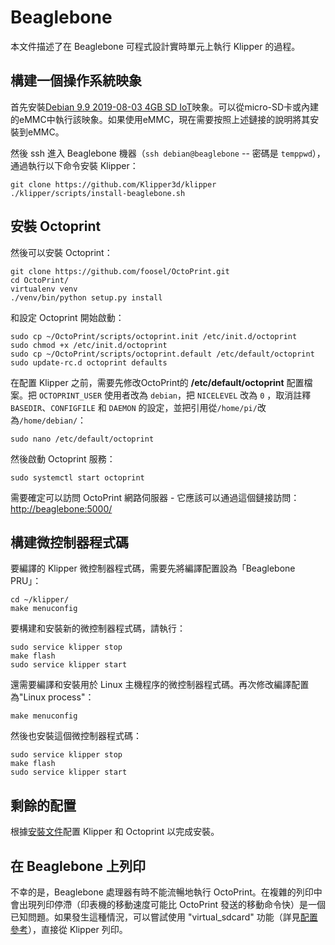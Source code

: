 # Beaglebone

本文件描述了在 Beaglebone 可程式設計實時單元上執行 Klipper 的過程。

## 構建一個操作系統映象

首先安裝[Debian 9.9 2019-08-03 4GB SD IoT](https://beagleboard.org/latest-images)映象。可以從micro-SD卡或內建的eMMC中執行該映象。如果使用eMMC，現在需要按照上述鏈接的說明將其安裝到eMMC。

然後 ssh 進入 Beaglebone 機器（`ssh debian@beaglebone` -- 密碼是 `temppwd`），通過執行以下命令安裝 Klipper：

```
git clone https://github.com/Klipper3d/klipper
./klipper/scripts/install-beaglebone.sh
```

## 安裝 Octoprint

然後可以安裝 Octoprint：

```
git clone https://github.com/foosel/OctoPrint.git
cd OctoPrint/
virtualenv venv
./venv/bin/python setup.py install
```

和設定 Octoprint 開始啟動：

```
sudo cp ~/OctoPrint/scripts/octoprint.init /etc/init.d/octoprint
sudo chmod +x /etc/init.d/octoprint
sudo cp ~/OctoPrint/scripts/octoprint.default /etc/default/octoprint
sudo update-rc.d octoprint defaults
```

在配置 Klipper 之前，需要先修改OctoPrint的 **/etc/default/octoprint** 配置檔案。把 `OCTOPRINT_USER` 使用者改為 `debian`，把 `NICELEVEL` 改為 `0` ，取消註釋 `BASEDIR`、`CONFIGFILE` 和 `DAEMON` 的設定，並把引用從`/home/pi/`改為`/home/debian/`：

```
sudo nano /etc/default/octoprint
```

然後啟動 Octoprint 服務：

```
sudo systemctl start octoprint
```

需要確定可以訪問 OctoPrint 網路伺服器 - 它應該可以通過這個鏈接訪問： <http://beaglebone:5000/>

## 構建微控制器程式碼

要編譯的 Klipper 微控制器程式碼，需要先將編譯配置設為「Beaglebone PRU」：

```
cd ~/klipper/
make menuconfig
```

要構建和安裝新的微控制器程式碼，請執行：

```
sudo service klipper stop
make flash
sudo service klipper start
```

還需要編譯和安裝用於 Linux 主機程序的微控制器程式碼。再次修改編譯配置為"Linux process"：

```
make menuconfig
```

然後也安裝這個微控制器程式碼：

```
sudo service klipper stop
make flash
sudo service klipper start
```

## 剩餘的配置

根據[安裝文件](Installation.md#configuring-klipper)配置 Klipper 和 Octoprint 以完成安裝。

## 在 Beaglebone 上列印

不幸的是，Beaglebone 處理器有時不能流暢地執行 OctoPrint。在複雜的列印中會出現列印停滯（印表機的移動速度可能比 OctoPrint 發送的移動命令快）是一個已知問題。如果發生這種情況，可以嘗試使用 "virtual_sdcard" 功能（詳見[配置參考](Config_Reference.md#virtual_sdcard)），直接從 Klipper 列印。
